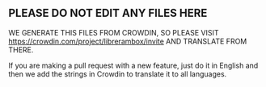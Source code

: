 ## PLEASE DO NOT EDIT ANY FILES HERE

WE GENERATE THIS FILES FROM CROWDIN, SO PLEASE VISIT https://crowdin.com/project/librerambox/invite AND TRANSLATE FROM THERE.

If you are making a pull request with a new feature, just do it in English and then we add the strings in Crowdin to translate it to all languages.
